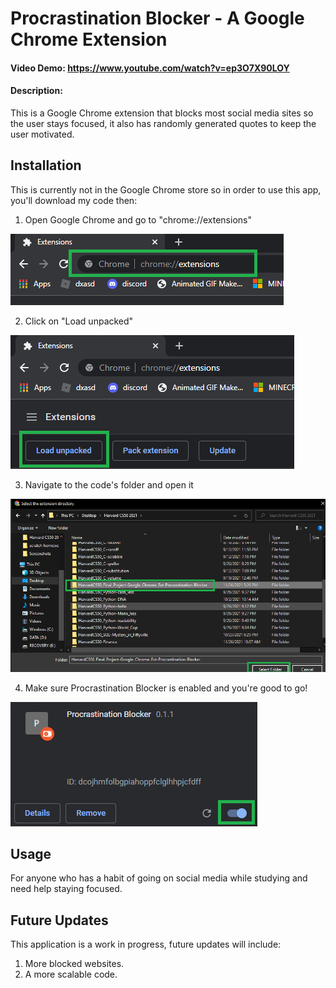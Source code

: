 # Procrastination Blocker - A Google Chrome Extension

#### Video Demo:  <https://www.youtube.com/watch?v=ep3O7X90LOY>
#### Description:
This is a Google Chrome extension that blocks most social media sites so the user stays focused, it also has randomly generated quotes to keep the user motivated.

## Installation
This is currently not in the Google Chrome store so in order to use this app, you'll download my code then:
1. Open Google Chrome and go to "chrome://extensions"

![chrome extension](https://github.com/johnnylieu/HarvardCS50_Final_Project-Google_Chrome_Ext-Procrastination-Blocker/blob/master/Screenshots/1.png "chrome extension")

2. Click on "Load unpacked"

![load unpacked](https://github.com/johnnylieu/HarvardCS50_Final_Project-Google_Chrome_Ext-Procrastination-Blocker/blob/master/Screenshots/2.png "load unpacked")

3. Navigate to the code's folder and open it

![open folder](https://github.com/johnnylieu/HarvardCS50_Final_Project-Google_Chrome_Ext-Procrastination-Blocker/blob/master/Screenshots/3.png "open folder")

4. Make sure Procrastination Blocker is enabled and you're good to go!

![enable plugin](https://github.com/johnnylieu/HarvardCS50_Final_Project-Google_Chrome_Ext-Procrastination-Blocker/blob/master/Screenshots/4.png "enable plugin")

## Usage 
For anyone who has a habit of going on social media while studying and need help staying focused.

## Future Updates

This application is a work in progress, future updates will include: 

1. More blocked websites.
2. A more scalable code.